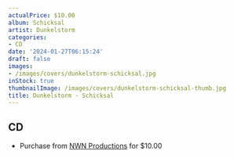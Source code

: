 ```yaml
---
actualPrice: $10.00
album: Schicksal
artist: Dunkelstorm
categories:
- CD
date: '2024-01-27T06:15:24'
draft: false
images:
- /images/covers/dunkelstorm-schicksal.jpg
inStock: true
thumbnailImage: /images/covers/dunkelstorm-schicksal-thumb.jpg
title: Dunkelstorm - Schicksal
---
```


## CD
* Purchase from [NWN Productions](http://shop.nwnprod.com/index.php?route=product/product&path=93&product_id=46083&sort=pd.name&order=ASC) for $10.00
